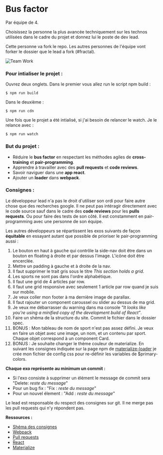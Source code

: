 **Bus factor**
===================

Par équipe de 4.

Choisissez la personne la plus avancée techniquement sur les technos utilisées dans le cadre du projet et donnez lui le poste de dev lead.

Cette personne va fork le repo.
Les autres personnes de l'équipe vont forker le dossier que le lead a fork (#fractal).

![Team Work](https://www.claromentis.com/blog/wp-content/uploads/2016/05/How-You-Can-Handle-the-Bus-Factor-Using-Your-Intranet.jpg)

### **Pour intialiser le projet :**

Ouvrez deux onglets. Dans le premier vous allez run le script npm build :

```
$ npm run build
```

Dans le deuxième :

```
$ npm run cdn
```

Une fois que le projet a été intialisé, si j'ai besoin de relancer le watch. Je le relance avec :

```
$ npm run watch
```

### **But du projet :**

+ Réduire le **bus factor** en respectant les méthodes agiles de **cross-training** et **pair-programming**.
+ Apprendre à travailler avec des **pull requests** et **code reviews**.
+ Savoir naviguer dans une **app react**.
+ Ajouter un **loader** dans **webpack**.

### **Consignes :**

Le développeur lead n'a pas le droit d'utiliser son ordi pour faire autre chose que des recherches google. Il ne peut pas intéragir directement avec le code source sauf dans le cadre des **code reviews** pour les **pulls requests**. Ou pour faire des tests de son côté. Il est constamment en pair-programming avec une personne de son équipe.

Les autres développeurs se répartissent les exos suivants de façon **équitable** en essayant autant que possible de prioriser le pair-programming aussi :

1. Le bouton en haut à gauche qui contrôle la side-nav doit être dans un bouton en floating à droite et par dessus l'image. L'icône doit être encerclée.
2. Mettre un padding à gauche et à droite de la nav.
3. Il faut supprimer le trait gris sous le titre _This section holds a grid_.
4. Les sports ne sont pas dans l'ordre alphabétique.
5. Il faut une grid de 4 articles par row.
6. Il faut une grid responsive avec seulement 1 article par row quand je suis sur mobile.
7. Je veux coller mon footer à ma dernière image de parallax.
8. Il faut rajouter un component caroussel ou slider au dessus de ma grid.
9. Je veux me débarrasser du warning dans ma console _"It looks like you're using a minified copy of the development build of React"_.
10. Faire un shéma de la structure du site. Commit le fichier dans le dossier spec.
11. BONUS : Mon tableau de nom de sport n'est pas assez défini. Je veux en faire un objet avec une image, un nom, et un contenu par sport. Chaque objet correspond à un component Card.
12. BONUS : Je souhaite changer le thème couleur de materialize. En suivant les consignes indiquée sur la page npm de [materialize-loader](https://www.npmjs.com/package/materialize-loader) je crée mon fichier de config css pour re-définir les variables de $primary-colors.

**Chaque exo représente au minimum un commit :**

+ Si l'exo consiste à supprimer un élément le message de commit sera "Delete: _reste du message_"
+ Pour un bug fix : "Fix : _reste du message_"
+ Pour un nouvel élement : "Add : _reste du message_"

Le lead est responsable du respect des consignes sur git.
Il ne merge pas les pull requests qui n'y répondent pas.

**Ressources :**

+ [Shéma des consignes](https://raw.githubusercontent.com/simplonco/React-Bus-Factor/master/desc/img.png)
+ [Webpack](https://www.grafikart.fr/tutoriels/javascript/webpack-module-bundler-758)
+ [Pull requests](https://www.grafikart.fr/formations/git/fork-pull-request)
+ [React](https://facebook.github.io/react/docs/hello-world.html)
+ [Materialize](http://materializecss.com/carousel.html)  
